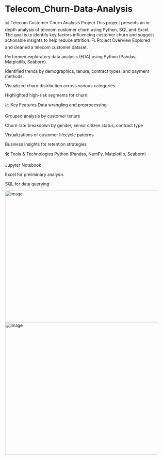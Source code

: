 # Telecom_Churn-Data-Analysis
📊 Telecom Customer Churn Analysis Project This project presents an in-depth analysis of telecom customer churn using Python, SQL and Excel. The goal is to identify key factors influencing customer churn and suggest actionable insights to help reduce attrition.
🔍 Project Overview
Explored and cleaned a telecom customer dataset.

Performed exploratory data analysis (EDA) using Python (Pandas, Matplotlib, Seaborn).

Identified trends by demographics, tenure, contract types, and payment methods.

Visualized churn distribution across various categories.

Highlighted high-risk segments for churn.

📈 Key Features
Data wrangling and preprocessing

Grouped analysis by customer tenure

Churn rate breakdown by gender, senior citizen status, contract type

Visualizations of customer lifecycle patterns

Business insights for retention strategies

🛠 Tools & Technologies
Python (Pandas, NumPy, Matplotlib, Seaborn)

Jupyter Notebook

Excel for preliminary analysis

SQL for data querying

<img width="938" height="434" alt="image" src="https://github.com/user-attachments/assets/55e4b360-77a8-4a22-8ef1-65f16b639f3d" />
<img width="955" height="438" alt="image" src="https://github.com/user-attachments/assets/9af83a3f-1618-4ba1-82e9-0189ed83d4a5" />


